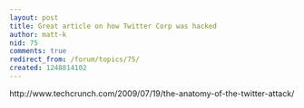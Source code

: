 ```yaml
---
layout: post
title: Great article on how Twitter Corp was hacked
author: matt-k
nid: 75
comments: true
redirect_from: /forum/topics/75/
created: 1248814102
---
```

<p>http://www.techcrunch.com/2009/07/19/the-anatomy-of-the-twitter-attack/</p>
<p>&nbsp;</p>
